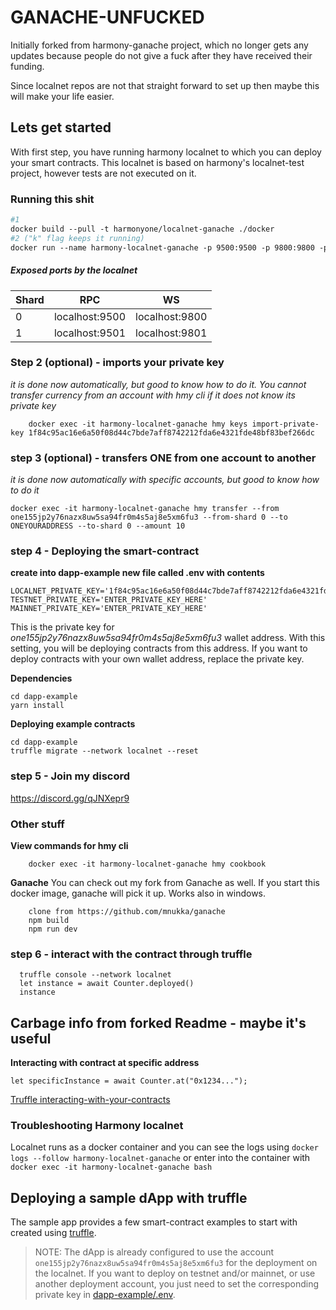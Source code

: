 # GANACHE-UNFUCKED
Initially forked from harmony-ganache project, which no longer gets any updates because people do not give a fuck after they have received their funding.

Since localnet repos are not that straight forward to set up then maybe this will make your life easier.

## Lets get started
With first step, you have running harmony localnet to which you can deploy your smart contracts. This localnet is based on harmony's localnet-test project, however tests are not executed on it.

### Running this shit
````dockerfile
#1
docker build --pull -t harmonyone/localnet-ganache ./docker
#2 ("k" flag keeps it running)
docker run --name harmony-localnet-ganache -p 9500:9500 -p 9800:9800 -p 9801:9801 -p 9501:9501 harmonyone/localnet-ganache -k
````

##### Exposed ports by the localnet
| Shard | RPC | WS |
|-|-|-|
| 0 | localhost:9500 | localhost:9800 |
| 1 | localhost:9501 | localhost:9801 |

### Step 2 (optional) - imports your private key
_it is done now automatically, but good to know how to do it. You cannot transfer currency from an account with hmy cli if it does not know its private key_
``` 
    docker exec -it harmony-localnet-ganache hmy keys import-private-key 1f84c95ac16e6a50f08d44c7bde7aff8742212fda6e4321fde48bf83bef266dc
``` 
### step 3 (optional) - transfers ONE from one account to another
_it is done now automatically with specific accounts, but good to know how to do it_
``` 
docker exec -it harmony-localnet-ganache hmy transfer --from one155jp2y76nazx8uw5sa94fr0m4s5aj8e5xm6fu3 --from-shard 0 --to ONEYOURADDRESS --to-shard 0 --amount 10
``` 

### step 4 - Deploying the smart-contract
**create into dapp-example new file called .env with contents**
```
LOCALNET_PRIVATE_KEY='1f84c95ac16e6a50f08d44c7bde7aff8742212fda6e4321fde48bf83bef266dc'
TESTNET_PRIVATE_KEY='ENTER_PRIVATE_KEY_HERE'
MAINNET_PRIVATE_KEY='ENTER_PRIVATE_KEY_HERE'
```
This is the private key for _one155jp2y76nazx8uw5sa94fr0m4s5aj8e5xm6fu3_ wallet address. With this setting, you will be deploying contracts from this address.
If you want to deploy contracts with your own wallet address, replace the private key.

**Dependencies**
```
cd dapp-example
yarn install
```

**Deploying example contracts**
```
cd dapp-example
truffle migrate --network localnet --reset
```

### step 5 - Join my discord
https://discord.gg/qJNXepr9

### Other stuff
**View commands for hmy cli**
````
    docker exec -it harmony-localnet-ganache hmy cookbook
````

**Ganache**
You can check out my fork from Ganache as well. If you start this docker image, ganache will pick it up.
Works also in windows.
````
    clone from https://github.com/mnukka/ganache
    npm build
    npm run dev
````

### step 6 - interact with the contract through truffle
````
  truffle console --network localnet
  let instance = await Counter.deployed()
  instance
````

## Carbage info from forked Readme - maybe it's useful

**Interacting with contract at specific address**
```
let specificInstance = await Counter.at("0x1234...");
```

[Truffle interacting-with-your-contracts](https://www.trufflesuite.com/docs/truffle/getting-started/interacting-with-your-contracts)

### Troubleshooting Harmony localnet

Localnet runs as a docker container and you can see the logs using `docker logs --follow harmony-localnet-ganache` or enter into the container with `docker exec -it harmony-localnet-ganache bash`

## Deploying a sample dApp with truffle

The sample app provides a few smart-contract examples to start with created using [truffle](https://www.trufflesuite.com/docs/truffle/overview).

> NOTE: The dApp is already configured to use the account `one155jp2y76nazx8uw5sa94fr0m4s5aj8e5xm6fu3` for the deployment on the localnet. If you want to deploy on testnet and/or mainnet, or use another deployment account, you just need to set the corresponding private key in [dapp-example/.env](dapp-example/.env).


